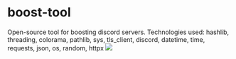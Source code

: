 # boost-tool
Open-source tool for boosting discord servers. Technologies used: hashlib, threading, colorama, pathlib, sys, tls_client, discord, datetime, time, requests, json, os, random, httpx
<img src="https://i.imgur.com/9fYVqYp.png">
